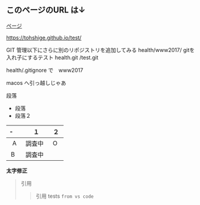 ## このページのURL は↓
[ページ](https://tohshige.github.io/test/)

https://tohshige.github.io/test/
<!-- TOC -->

GIT 管理以下にさらに別のリポジストリを追加してみる
health/www2017/
gitを入れ子にするテスト
health.git /test.git

health/.gitignore で　www2017



macos へ引っ越しじゃあ


<!-- /TOC -->

段落
- 段落
- 段落２  

| -     | １  | ２  |
|:-------:|:-----:|:-----:|
| A | 調査中   | O   |
| B    |  調査中   |     |


**太字修正**  

> 引用
>> 引用
tests
`from vs code`
